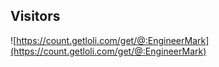 ## Visitors

![https://count.getloli.com/get/@:EngineerMark](https://count.getloli.com/get/@:EngineerMark)

